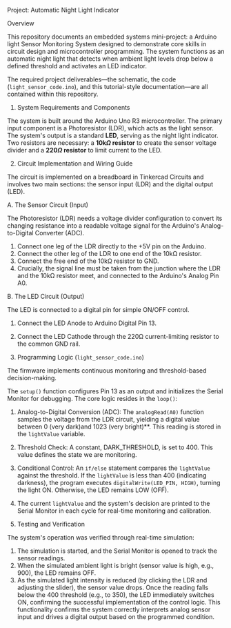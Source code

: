 Project: Automatic Night Light Indicator 

 Overview

This repository documents an embedded systems mini-project: a Arduino light Sensor Monitoring System designed to demonstrate core skills in circuit design and microcontroller programming. The system functions as an automatic night light that detects when ambient light levels drop below a defined threshold and activates an LED indicator.

The required project deliverables—the schematic, the code (`light_sensor_code.ino`), and this tutorial-style documentation—are all contained within this repository.


 1. System Requirements and Components

The system is built around the Arduino Uno R3 microcontroller. The primary input component is a Photoresistor (LDR), which acts as the light sensor. The system's output is a standard **LED**, serving as the night light indicator. Two resistors are necessary: a **$10 \text{k}\Omega$ resistor** to create the sensor voltage divider and a **$220 \Omega$ resistor** to limit current to the LED.



 2. Circuit Implementation and Wiring Guide

The circuit is implemented on a breadboard in Tinkercad Circuits and involves two main sections: the sensor input (LDR) and the digital output (LED). 

 A. The Sensor Circuit (Input)

The Photoresistor (LDR) needs a voltage divider configuration to convert its changing resistance into a readable voltage signal for the Arduino's Analog-to-Digital Converter (ADC).

1.  Connect one leg of the LDR directly to the +5V pin on the Arduino.
2.  Connect the other leg of the LDR to one end of the 10kΩ resistor.
3.  Connect the free end of the 10kΩ resistor to GND.
4.  Crucially, the signal line must be taken from the junction where the LDR and the 10kΩ resistor meet, and connected to the Arduino's Analog Pin A0.
   
 B. The LED Circuit (Output)

The LED is connected to a digital pin for simple ON/OFF control.

1.  Connect the LED Anode  to Arduino Digital Pin 13.
2.  Connect the LED Cathode  through the 220Ω current-limiting resistor to the common GND rail.


 3. Programming Logic (`light_sensor_code.ino`)

The firmware implements continuous monitoring and threshold-based decision-making.

The `setup()` function configures Pin 13 as an output and initializes the Serial Monitor for debugging. The core logic resides in the `loop()`:

  1.  Analog-to-Digital Conversion (ADC): The `analogRead(A0)` function samples the voltage from the LDR circuit, yielding a digital value between 0 (very dark)and 1023 (very bright)**. This reading is stored in the `lightValue` variable.
  2.  Threshold Check: A constant, DARK_THRESHOLD, is set to 400. This value defines the state we are monitoring.
  3.  Conditional Control: An `if/else` statement compares the `lightValue` against the threshold. If the `lightValue` is less than 400 (indicating darkness), the program executes `digitalWrite(LED_PIN, HIGH)`, turning the light ON. Otherwise, the LED remains LOW (OFF).
  4.  The current `lightValue` and the system's decision are printed to the Serial Monitor in each cycle for real-time monitoring and calibration.

   

4. Testing and Verification

The system's operation was verified through real-time simulation:

1.  The simulation is started, and the Serial Monitor is opened to track the sensor readings.
2.  When the simulated ambient light is bright (sensor value is high, e.g., 900), the LED remains OFF.
3.  As the simulated light intensity is reduced (by clicking the LDR and adjusting the slider), the sensor value drops. Once the reading falls below the 400 threshold (e.g., to 350), the LED immediately switches ON, confirming the successful implementation of the control logic.
This functionality confirms the system correctly interprets analog sensor input and drives a digital output based on the programmed condition.
